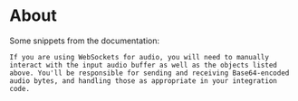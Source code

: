# About

Some snippets from the documentation:

`If you are using WebSockets for audio, you will need to manually interact with the input audio buffer as well as the objects listed above. You'll be responsible for sending and receiving Base64-encoded audio bytes, and handling those as appropriate in your integration code.`
